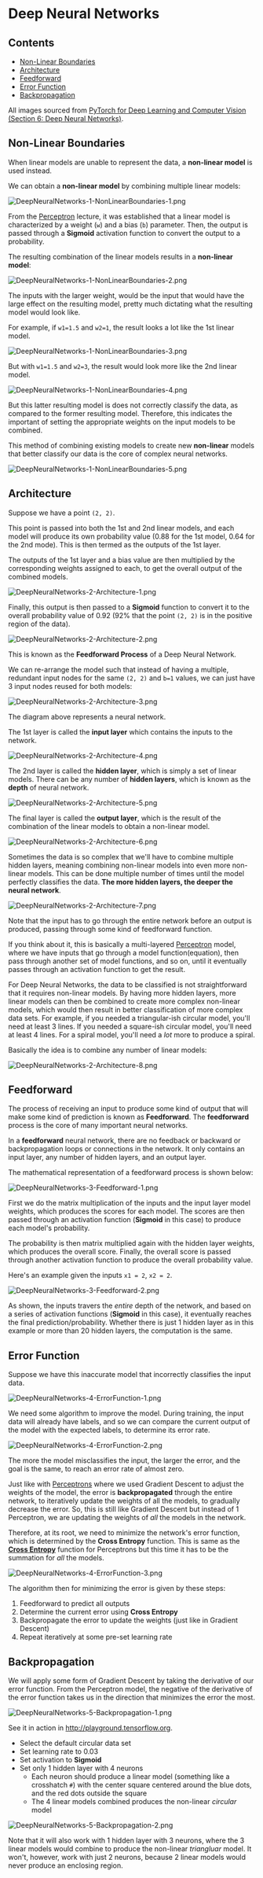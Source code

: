 # Deep Neural Networks

## Contents

* [Non-Linear Boundaries](#non-linear-boundaries)
* [Architecture](#architecture)
* [Feedforward](#feedforward)
* [Error Function](#error-function)
* [Backpropagation](#backpropagation)

All images sourced from [PyTorch for Deep Learning and Computer Vision (Section 6: Deep Neural Networks)](https://www.udemy.com/course/pytorch-for-deep-learning-and-computer-vision/).

## Non-Linear Boundaries

When linear models are unable to represent the data, a **non-linear model** is used instead.

We can obtain a **non-linear model** by combining multiple linear models:

![DeepNeuralNetworks-1-NonLinearBoundaries-1.png](./DeepNeuralNetworks/DeepNeuralNetworks-1-NonLinearBoundaries-1.png)

From the [Perceptron](./Perceptron.md) lecture, it was established that a linear model is characterized by a weight (`w`) and a bias (`b`) parameter. Then, the output is passed through a **Sigmoid** activation function to convert the output to a probability.

The resulting combination of the linear models results in a **non-linear model**:

![DeepNeuralNetworks-1-NonLinearBoundaries-2.png](./DeepNeuralNetworks/DeepNeuralNetworks-1-NonLinearBoundaries-2.png)

The inputs with the larger weight, would be the input that would have the large effect on the resulting model, pretty much dictating what the resulting model would look like.

For example, if `w1=1.5` and `w2=1`, the result looks a lot like the 1st linear model.

![DeepNeuralNetworks-1-NonLinearBoundaries-3.png](./DeepNeuralNetworks/DeepNeuralNetworks-1-NonLinearBoundaries-3.png)

But with `w1=1.5` and `w2=3`, the result would look more like the 2nd linear model.

![DeepNeuralNetworks-1-NonLinearBoundaries-4.png](./DeepNeuralNetworks/DeepNeuralNetworks-1-NonLinearBoundaries-4.png)

But this latter resulting model is does not correctly classify the data, as compared to the former resulting model. Therefore, this indicates the important of setting the appropriate weights on the input models to be combined.

This method of combining existing models to create new **non-linear** models that better classify our data is the core of complex neural networks.

![DeepNeuralNetworks-1-NonLinearBoundaries-5.png](./DeepNeuralNetworks/DeepNeuralNetworks-1-NonLinearBoundaries-5.png)

## Architecture

Suppose we have a point `(2, 2)`.

This point is passed into both the 1st and 2nd linear models, and each model will produce its own probability value (0.88 for the 1st model, 0.64 for the 2nd mode). This is then termed as the outputs of the 1st layer.

The outputs of the 1st layer and a bias value are then multiplied by the corresponding weights assigned to each, to get the overall output of the combined models.

![DeepNeuralNetworks-2-Architecture-1.png](./DeepNeuralNetworks/DeepNeuralNetworks-2-Architecture-1.png)

Finally, this output is then passed to a **Sigmoid** function to convert it to the overall probability value of 0.92 (92% that the point `(2, 2)` is in the positive region of the data).

![DeepNeuralNetworks-2-Architecture-2.png](./DeepNeuralNetworks/DeepNeuralNetworks-2-Architecture-2.png)

This is known as the **Feedforward Process** of a Deep Neural Network.

We can re-arrange the model such that instead of having a multiple, redundant input nodes for the same `(2, 2)` and `b=1` values, we can just have 3 input nodes reused for both models:

![DeepNeuralNetworks-2-Architecture-3.png](./DeepNeuralNetworks/DeepNeuralNetworks-2-Architecture-3.png)

The diagram above represents a neural network.

The 1st layer is called the **input layer** which contains the inputs to the network.

![DeepNeuralNetworks-2-Architecture-4.png](./DeepNeuralNetworks/DeepNeuralNetworks-2-Architecture-4.png)

The 2nd layer is called the **hidden layer**, which is simply a set of linear models. There can be any number of **hidden layers**, which is known as the **depth** of neural network.

![DeepNeuralNetworks-2-Architecture-5.png](./DeepNeuralNetworks/DeepNeuralNetworks-2-Architecture-5.png)

The final layer is called the **output layer**, which is the result of the combination of the linear models to obtain a non-linear model.

![DeepNeuralNetworks-2-Architecture-6.png](./DeepNeuralNetworks/DeepNeuralNetworks-2-Architecture-6.png)

Sometimes the data is so complex that we'll have to combine multiple hidden layers, meaning combining non-linear models into even more non-linear models. This can be done multiple number of times until the model perfectly classifies the data. **The more hidden layers, the deeper the neural network**.

![DeepNeuralNetworks-2-Architecture-7.png](./DeepNeuralNetworks/DeepNeuralNetworks-2-Architecture-7.png)

Note that the input has to go through the entire network before an output is produced, passing through some kind of feedforward function.

If you think about it, this is basically a multi-layered [Perceptron](./Perceptron.md) model, where we have inputs that go through a model function(equation), then pass through another set of model functions, and so on, until it eventually passes through an activation function to get the result.

For Deep Neural Networks, the data to be classified is not straightforward that it requires non-linear models. By having more hidden layers, more linear models can then be combined to create more complex non-linear models, which would then result in better classification of more complex data sets. For example, if you needed a triangular-ish circular model, you'll need at least 3 lines. If you needed a square-ish circular model, you'll need at least 4 lines. For a spiral model, you'll need a *lot* more to produce a spiral.

Basically the idea is to combine any number of linear models:

![DeepNeuralNetworks-2-Architecture-8.png](./DeepNeuralNetworks/DeepNeuralNetworks-2-Architecture-8.png)

## Feedforward

The process of receiving an input to produce some kind of output that will make some kind of prediction is known as **Feedforward**. The **feedforward** process is the core of many important neural networks.

In a **feedforward** neural network, there are no feedback or backward or backpropagation loops or connections in the network. It only contains an input layer, any number of hidden layers, and an output layer.

The mathematical representation of a feedforward process is shown below:

![DeepNeuralNetworks-3-Feedforward-1.png](./DeepNeuralNetworks/DeepNeuralNetworks-3-Feedforward-1.png)

First we do the matrix multiplication of the inputs and the input layer model weights, which produces the scores for each model. The scores are then passed through an activation function (**Sigmoid** in this case) to produce each model's probability.

The probability is then matrix multiplied again with the hidden layer weights, which produces the overall score. Finally, the overall score is passed through another activation function to produce the overall probability value.

Here's an example given the inputs `x1 = 2`, `x2 = 2`.

![DeepNeuralNetworks-3-Feedforward-2.png](./DeepNeuralNetworks/DeepNeuralNetworks-3-Feedforward-2.png)

As shown, the inputs travers the *entire* depth of the network, and based on a series of activation functions (**Sigmoid** in this case), it eventually reaches the final prediction/probability. Whether there is just 1 hidden layer as in this example or more than 20 hidden layers, the computation is the same.

## Error Function

Suppose we have this inaccurate model that incorrectly classifies the input data.

![DeepNeuralNetworks-4-ErrorFunction-1.png](./DeepNeuralNetworks/DeepNeuralNetworks-4-ErrorFunction-1.png)

We need some algorithm to improve the model. During training, the input data will already have labels, and so we can compare the current output of the model with the expected labels, to determine its error rate.

![DeepNeuralNetworks-4-ErrorFunction-2.png](./DeepNeuralNetworks/DeepNeuralNetworks-4-ErrorFunction-2.png)

The more the model misclassifies the input, the larger the error, and the goal is the same, to reach an error rate of almost zero.

Just like with [Perceptrons](./Perceptron.md) where we used Gradient Descent to adjust the weights of the model, the error is **backpropagated** through the entire network, to iteratively update the weights of all the models, to gradually decrease the error. So, this is still like Gradient Descent but instead of 1 Perceptron, we are updating the weights of *all* the models in the network.

Therefore, at its root, we need to minimize the network's error function, which is determined by the **Cross Entropy** function. This is same as the [**Cross Entropy**](./Perceptron.md#assigning-probabilities-cross-entropy) function for Perceptrons but this time it has to be the summation for *all* the models.

![DeepNeuralNetworks-4-ErrorFunction-3.png](./DeepNeuralNetworks/DeepNeuralNetworks-4-ErrorFunction-3.png)

The algorithm then for minimizing the error is given by these steps:

1. Feedforward to predict all outputs
1. Determine the current error using **Cross Entropy**
1. Backpropagate the error to update the weights (just like in Gradient Descent)
1. Repeat iteratively at some pre-set learning rate

## Backpropagation

We will apply some form of Gradient Descent by taking the derivative of our error function. From the Perceptron model, the negative of the derivative of the error function takes us in the direction that minimizes the error the most.

![DeepNeuralNetworks-5-Backpropagation-1.png](./DeepNeuralNetworks/DeepNeuralNetworks-5-Backpropagation-1.png)

See it in action in <http://playground.tensorflow.org>.
* Select the default circular data set
* Set learning rate to 0.03
* Set activation to **Sigmoid**
* Set only 1 hidden layer with 4 neurons
    * Each neuron should produce a linear model (something like a crosshatch `#`) with the center square centered around the blue dots, and the red dots outside the square
    * The 4 linear models combined produces the non-linear *circular* model

![DeepNeuralNetworks-5-Backpropagation-2.png](./DeepNeuralNetworks/DeepNeuralNetworks-5-Backpropagation-2.png)

Note that it will also work with 1 hidden layer with 3 neurons, where the 3 linear models would combine to produce the non-linear *triangluar* model. It won't, however, work with just 2 neurons, because 2 linear models would never produce an enclosing region.
